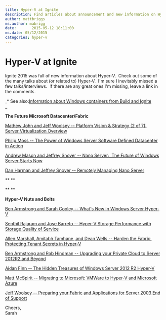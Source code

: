 ```yaml
---
title: Hyper-V at Ignite
description: Find articles about announcement and new information on Hyper-V revealed at Ignite 2015.
author: mattbriggs
ms.author: mabrigg
date:       2015-05-12 18:11:00
ms.date: 05/12/2015
categories: hyper-v
---
```

# Hyper-V at Ignite

Ignite 2015 was full of new information about Hyper-V.  Check out some of the many talks about (or related to) Hyper-V.  I'm sure I inevitably missed a few talks/interviews.  If there are any great ones I'm missing, leave a link in the comments.

 _* See also:[Information about Windows containers from Build and Ignite](/b/virtualization/archive/2015/05/11/windows-server-containers-and-hyper-v-containers-debut-at-ignite-and-build.aspx "Information about Windows containers from Build and Ignite")  
_

 **The Future Microsoft Datacenter/Fabric**

[Mathew John and Jeff Woolsey -- Platform Vision & Strategy (2 of 7): Server Virtualization Overview](https://channel9.msdn.com/Events/Ignite/2015/BRK2466 "Mathew John and Jeff Woolsey -- Platform Vision Strategy \(2 of 7\): Server Virtualization Overview")

[Philip Moss -- The Power of Windows Server Software Defined Datacenter in Action](https://channel9.msdn.com/Events/Ignite/2015/BRK2469 "Philip Moss -- The Power of Windows Server Software Defined Datacenter in Action")

[Andrew Mason and Jeffrey Snover -- Nano Server:  The Future of Windows Server Starts Now](https://channel9.msdn.com/Events/Ignite/2015/BRK2461 "Andrew Mason and Jeffrey Snover -- Nano Server: The Future of Windows Server Starts Now")

[Dan Harman and Jeffrey Snover -- Remotely Managing Nano Server](https://channel9.msdn.com/Events/Ignite/2015/BRK3455 "Dan Harman and Jeffrey Snover -- Remotely Managing Nano Server")

 ** **

 ** **

 **Hyper-V Nuts and Bolts**

[Ben Armstrong and Sarah Cooley -- What's New in Windows Server Hyper-V](https://channel9.msdn.com/Events/Ignite/2015/BRK3461 "Ben Armstrong and Sarah Cooley -- What's New in Windows Server Hyper-V")

[Senthil Rajaram and Jose Barreto -- Hyper-V Storage Performance with Storage Quality of Service](https://channel9.msdn.com/Events/Ignite/2015/BRK3504 "Senthil Rajaram and Jose Barreto -- Hyper-V Storage Performance with Storage Quality of Service")

[Allen Marshall, Amitabh Tamhane, and Dean Wells -- Harden the Fabric: Protecting Tenant Secrets in Hyper-V](https://channel9.msdn.com/Events/Ignite/2015/BRK3457 "Allen Marshall, Amitabh Tamhane, and Dean Wells -- Harden the Fabric: Protecting Tenant Secrets in Hyper-V")

[Ben Armstrong and Rob Hindman -- Upgrading your Private Cloud to Server 2012R2 and Beyond](https://channel9.msdn.com/Events/Ignite/2015/BRK3484 "Ben Armstrong and Rob Hindman -- Upgrading your Private Cloud to Server 2012R2 and Beyond")

[Aidan Finn -- The Hidden Treasures of Windows Server 2012 R2 Hyper-V](https://channel9.msdn.com/Events/Ignite/2015/BRK3506 "Aidan Finn -- The Hidden Treasures of Windows Server 2012R2 Hyper-V")

[Matt McSpirit -- Migrating to Microsoft: VMWare to Hyper-V and Microsoft Azure](https://channel9.msdn.com/Events/Ignite/2015/BRK3493 "Matt McSpirit -- Migrating to Microsoft: VMWare to Hyper-V and Microsoft Azure")

[Jeff Woolsey -- Preparing your Fabric and Applications for Server 2003 End of Support](https://channel9.msdn.com/Events/Ignite/2015/BRK2474 "Jeff Woolsey -- Preparing your Fabric and Applications for Server 2003 End of Support")

Cheers,  
Sarah
